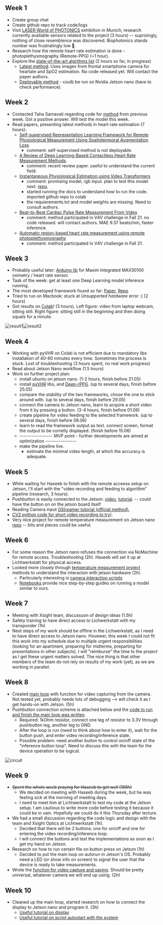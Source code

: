 ## Week 1
* Create group chat
* Create github repo to track code/logs
* Visit [LASER World of PHOTONICS](https://world-of-photonics.com/en/) exhibition in Munich, research currently available sensors related to the project (3 hours) -- suprisingly, nothing of close resemblence was discovered. Biophotonics stands number was frustratingly low 🥺. 
* Research how the remote heart rate estimation is done - photoplethysmography (Remote-PPG) (~1 hour). 
* Explore the [state-of-the-art algrithms list](https://paperswithcode.com/task/heart-rate-estimation) (2 hours so far, in progress)
  * [Latest method](https://paperswithcode.com/paper/efficient-deep-learning-based-estimation-of). Uses images from frontal smartphone camera for heartate and SpO2 estimation. No code released yet. Will contact the paper authors.
  * [Deployable method](https://github.com/terbed/Deep-rPPG) - coulb be run on Nvidia Jetson nano (have to check performance).

## Week 2
* Contacted Taha Samavati regarding code for [method](https://paperswithcode.com/paper/efficient-deep-learning-based-estimation-of) from previous week. Got a positive answer. Will test the model this week.
* Read papers, presenting latest methods in heart rate estimation (7 hours): 
  * [Self-supervised Representation Learning Framework for Remote Physiological Measurement Using Spatiotemporal Augmentation Loss](https://arxiv.org/pdf/2107.07695v2.pdf)
    * comment: self-supervised method is not deployable.
  * [A Review of Deep Learning-Based Contactless Heart Rate
Measurement Methods](https://www.mdpi.com/1424-8220/21/11/3719/pdf).
    * comment: recent review paper. useful to understand the current field.
  * [Instantaneous Physiological Estimation using Video Transformers](https://arxiv.org/pdf/2202.12368v1.pdf)
    * comment: promising model, rgb input. plan to test this model next. [repo](https://github.com/revanurambareesh/instantaneous_transformer).
    * started running the docs to understand how to run the code. imported github repo to colab 
    * the requierements.txt and model weights are missing. Need to consult authors.
  * [Beat-to-Beat Cardiac Pulse Rate Measurement From Video](https://openaccess.thecvf.com/content/ICCV2021W/V4V/papers/Hill_Beat-To-Beat_Cardiac_Pulse_Rate_Measurement_From_Video_ICCVW_2021_paper.pdf)
    * comment: method participated in V4V challenge in Fall 21. no code released. will contact authors.  MAE 9.37 beats/min, faster inference. 
  * [Automatic region-based heart rate measurement using remote
photoplethysmography](https://openaccess.thecvf.com/content/ICCV2021W/V4V/papers/Kossack_Automatic_Region-Based_Heart_Rate_Measurement_Using_Remote_Photoplethysmography_ICCVW_2021_paper.pdf)
    * comment: method participated in V4V challenge in Fall 21.

## Week 3

* Probably useful later: [Arduino lib](https://github.com/oxullo/Arduino-MAX30100) for Maxim Integrated MAX30100 oximetry / heart rate sensor.
* Task of the week: get at least one Deep Learning model inference running.
* The most developed framework found so far: [Paper](https://www.ncbi.nlm.nih.gov/pmc/articles/PMC9044207/), [Repo](https://github.com/phuselab/pyVHR)
* Tried to run on Macbook: stuck at *Unsupported hardware* error :( (2 hours)
* Got results on [Colab](https://github.com/androbaza/Xsight-heart-rate/blob/main/resources/notebooks/XSight_pyVHR.ipynb)! (3 hours). Left figure: video from laptop webcam, sitting still. Right figure: sitting still in the beginning and then doing squats for a minute.

![result1](../resources/notebooks/bpm_demo.png)![result2](../resources/notebooks/pyVHR_exercise.png)

## Week 4

* Working with pyVHR on Colab is not efficient due to mandatory libs installation of 40-60 minutes every time. Sometimes the process is stuck. Lost of troubleshooting (3 hours spent, no real work progress)
* Read about Jetson Nano workflow (1.5 hours)
* Work on further project plan:
    * install ubuntu on jetson nano. (1-2 hours, finish before 21.05) 
    * install [pyVHR](https://github.com/phuselab/pyVHR) libs, and [Deep-rPPG](https://github.com/terbed/Deep-rPPG). (up to several days, finish before 25.05)
    * compare the stability of the two frameworks, chose the one to stick around with. (up to several days, finish before 29.05)
    * connect the camera to Jetson nano, learn to acquire a short video from it by pressing a button. (3-4 hours, finish before 01.06)
    * create pipeline for video feeding to the selected framework. (up to several days, finish before 08.06)
    * learn to read the framework output as text. connect screen, format the output to be corretly displayed. (finish before 15.06)
    * ----------------- MVP point - further developments are aimed at optimization ----------------
    * make the pipeline live.
      * estimate the minimal video length, at which the accuracy is adequate.

## Week 5
* While waiting for Haseeb to finish with the remote acceess setup on Jetson, I'll start with the "video recording and feeding to algorithm" pipeline (research, 3 hours).
* Pushbutton is easily connected to the Jetson: [video](https://www.youtube.com/watch?v=ehzrPl5cNCc), [tutorial](https://jetsonhacks.com/2015/12/29/gpio-interfacing-nvidia-jetson-tx1/). -- could have the button on on the jetson board itself 
* Reading Camera input [GStreamer tutorial (official method)](https://developer.ridgerun.com/wiki/index.php?title=GStreamer_Daemon_-_MP4_Video_Recording),
* [CV2 python code for short video recording to try](https://github.com/aarushi-nema/jetson-nano/blob/master/openCV003_save_read.py)).
* Very nice project for remote temperature measurement on Jetson nano [repo](https://github.com/tomek-l/ai-thermometer) -- bits and pieces could be useful.

## Week 6
* For some reason the Jetson nano refuses the connection via NoMachine for remote access. Troubleshooting (2h). Haseeb will set it up at Lichtwerkstatt for physical access.
* Looked more closely through [temperature measurement project](https://github.com/tomek-l/ai-thermometer) methods to understand the interacton with jetson hardware (2h).
    * Particularly interesting is [camera interaction scripts](https://github.com/tomek-l/ai-thermometer/blob/master/docs/camera_scripts/gstreamer_commands.md)
    * [Notebooks](https://github.com/tomek-l/ai-thermometer/tree/master/docs/notebooks) provide nice step-by-step guides on running a model similar to ours. 
    
## Week 7
* Meeting with Xsight team, discussuon of design ideas (1.5h)
* Safety training to have direct access to Lichwerkstatt with my transponder (1h)
* Next steps of my work should be offline in the Lichwerkstatt, as I need to have direct access to Jetson nano. Hovewer, this week I could not fit this work into my schedule due to multiple urgent responsibilities (looking for an apartment, preparing for midterms, preparting for presentations in other subjects). I will "reimburse" the time to the project as I get these urgent matters solved. The nice thing is that other members of the team do not rely on results of my work (yet), as we are working in parallel.

## Week 8
* Created [main loop](https://github.com/androbaza/Xsight-heart-rate/tree/main/resources/main_loop) with function for video capturing from the camera. Not tested yet, probably needs lots of debugging --> will check it as I get hands-on with Jetson. (5h)
* Pushbutton connection scheme is attached below and the [code to run and finish the main loop was written](https://github.com/androbaza/Xsight-heart-rate/blob/main/resources/main_loop/main.py#L39).
   * Required: 1kOhm resistor, connect one leg of resistor to 3.3V through pushbutton leg, another leg to GND.
   * After the loop is run (need to think about how to enter it), wait for the button push, and enter video recording/inference state. 
   * Possible problem: need another button to control on/off state of the "inference button loop". Need to discuss this with the team for the device operation to be logical.
   
![circuit](https://github.com/androbaza/Xsight-heart-rate/blob/main/resources/screenshots/pushbutton_circuit.png)

## Week 9
* ~~Spent the whole week praying for Haseeb to get well (168h)~~ 
    * We decided on meeting with Haseeb during the week, but he was feeling sick at the morning of meeting days. 
    * I need to meet him at Lichtwerkstatt to test my code at the Jetson setup. I am cautious to write more code before testing it because it could be in vain. Hopefully we could do it this Thursday after lecture.
* We had a small discussion regarding the code logic and design with the team and Xsight Optics at Lichtwerkstatt (1h).
    * Decided that there will be 2 buttons: one for on/off and one for entering the video recording/inference loop.
    * I will connect the buttons and test the implementations as soon as I get my hand on Jetson.
* Research on how to run certain file on button press on Jetson (1h)
   * Decided to put the main loop on autorun in Jetson's OS. Probably need a LED (or show info on screen) to signal the user that the device is ready to take measurements.
* Wrote the [function for video capture and saving](https://github.com/androbaza/Xsight-heart-rate/blob/main/resources/main_loop/camera_capture.py). Should be pretty universal, whatever camera we will end up using. (2h)

## Week 10
* Cleaned up the main loop, started research on how to connect the display to Jetson nano and program it. (3h)
    * [Useful tutorial on display](https://github.com/JetsonHacksNano/installPiOLED)
    * [Useful tutorial on script autostart with the system](https://forums.developer.nvidia.com/t/how-to-run-a-script-on-boot/108411/7)
